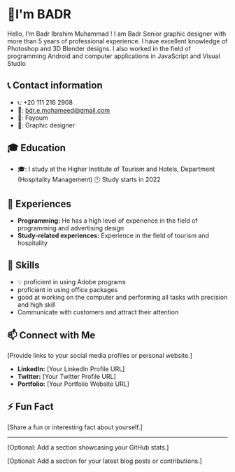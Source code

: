 # 👋I'm BADR

Hello, I'm Badr Ibrahim Muhammad !  I am Badr Senior graphic designer with more than 5 years of professional experience. I have excellent knowledge of Photoshop and 3D Blender designs. I also worked in the field of programming Android and computer applications in JavaScript and Visual Studio

## 📞 Contact information
* 📞: +20 111 216 2908
* 📧: bdr.e.mohameed@gmail.com
* 📍: Fayoum
* 💼: Graphic designer

## 🎓 Education
* 🎓: I study at the Higher Institute of Tourism and Hotels, Department (Hospitality Management) 🕛 Study starts in 2022

## 💼 Experiences
* **Programming:** He has a high level of experience in the field of programming and advertising design
* **Study-related experiences:** Experience in the field of tourism and hospitality

## 🌱 Skills
* 💡 proficient in using Adobe programs 
* proficient in using office packages
* good at working on the computer and performing all tasks with precision and high skill
* Communicate with customers and attract their attention

## 📫 Connect with Me
[Provide links to your social media profiles or personal website.]
* **LinkedIn:** [Your LinkedIn Profile URL]
* **Twitter:** [Your Twitter Profile URL]
* **Portfolio:** [Your Portfolio Website URL]

## ⚡ Fun Fact
[Share a fun or interesting fact about yourself.]

---

[Optional: Add a section showcasing your GitHub stats.]

[Optional: Add a section for your latest blog posts or contributions.]
